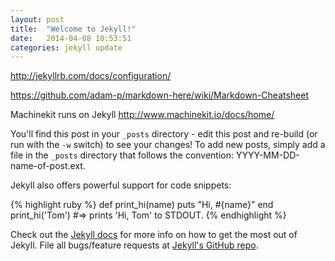 ```yaml
---
layout: post
title:  "Welcome to Jekyll!"
date:   2014-04-08 10:53:51
categories: jekyll update
---
```


http://jekyllrb.com/docs/configuration/

https://github.com/adam-p/markdown-here/wiki/Markdown-Cheatsheet

Machinekit runs on Jekyll
http://www.machinekit.io/docs/home/

<!---more--->

You'll find this post in your `_posts` directory - edit this post and re-build (or run with the `-w` switch) to see your changes!
To add new posts, simply add a file in the `_posts` directory that follows the convention: YYYY-MM-DD-name-of-post.ext.

Jekyll also offers powerful support for code snippets:

{% highlight ruby %}
def print_hi(name)
  puts "Hi, #{name}"
end
print_hi('Tom')
#=> prints 'Hi, Tom' to STDOUT.
{% endhighlight %}

Check out the [Jekyll docs][jekyll] for more info on how to get the most out of Jekyll. File all bugs/feature requests at [Jekyll's GitHub repo][jekyll-gh].

[jekyll-gh]: https://github.com/mojombo/jekyll
[jekyll]:    http://jekyllrb.com
